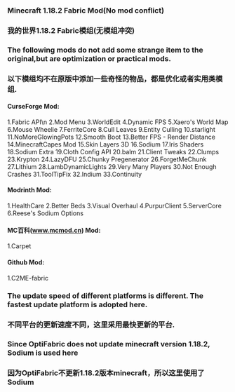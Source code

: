 ### Minecraft 1.18.2 Fabric Mod(No mod conflict)
### 我的世界1.18.2 Fabric模组(无模组冲突)

### The following mods do not add some strange item to the original,but are optimization or practical mods.
### 以下模组均不在原版中添加一些奇怪的物品，都是优化或者实用类模组.

#### **CurseForge Mod:**
1.Fabric API\n
2.Mod Menu
3.WorldEdit
4.Dynamic FPS
5.Xaero's World Map
6.Mouse Wheelie
7.FerriteCore
8.Cull Leaves
9.Entity Culling
10.starlight
11.NoMoreGlowingPots
12.Smooth Boot
13.Better FPS - Render Distance
14.MinecraftCapes Mod
15.Skin Layers 3D
16.Sodium
17.Iris Shaders
18.Sodium Extra
19.Cloth Config API
20.balm
21.Client Tweaks
22.Clumps
23.Krypton
24.LazyDFU
25.Chunky Pregenerator
26.ForgetMeChunk
27.Lithium
28.LambDynamicLights
29.Very Many Players
30.Not Enough Crashes
31.ToolTipFix
32.Indium
33.Continuity

#### **Modrinth Mod:**
1.HealthCare
2.Better Beds
3.Visual Overhaul
4.PurpurClient
5.ServerCore
6.Reese's Sodium Options

#### **MC百科(www.mcmod.cn) Mod:**
1.Carpet

#### **Github Mod:**
1.C2ME-fabric

### The update speed of different platforms is different. The fastest update platform is adopted here.
### 不同平台的更新速度不同，这里采用最快更新的平台.

### Since OptiFabric does not update minecraft version 1.18.2, Sodium is used here
### 因为OptiFabric不更新1.18.2版本minecraft，所以这里使用了Sodium


